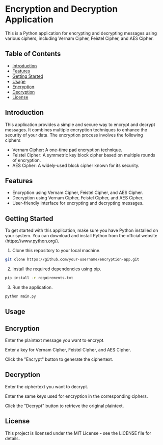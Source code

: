 # Encryption and Decryption Application

This is a Python application for encrypting and decrypting messages using various ciphers, including Vernam Cipher, Feistel Cipher, and AES Cipher.

## Table of Contents
- [Introduction](#introduction)
- [Features](#features)
- [Getting Started](#getting-started)
- [Usage](#usage)
- [Encryption](#encryption)
- [Decryption](#decryption)
- [License](#license)

## Introduction

This application provides a simple and secure way to encrypt and decrypt messages. It combines multiple encryption techniques to enhance the security of your data. The encryption process involves the following ciphers:

- Vernam Cipher: A one-time pad encryption technique.
- Feistel Cipher: A symmetric key block cipher based on multiple rounds of encryption.
- AES Cipher: A widely-used block cipher known for its security.

## Features

- Encryption using Vernam Cipher, Feistel Cipher, and AES Cipher.
- Decryption using Vernam Cipher, Feistel Cipher, and AES Cipher.
- User-friendly interface for encrypting and decrypting messages.

## Getting Started

To get started with this application, make sure you have Python installed on your system. You can download and install Python from the official website (https://www.python.org/).

1. Clone this repository to your local machine.

```bash
git clone https://github.com/your-username/encryption-app.git
```

2. Install the required dependencies using pip.
```bash
pip install -r requirements.txt
```

3. Run the application.
```bash
python main.py
```

## Usage
## Encryption
Enter the plaintext message you want to encrypt.

Enter a key for Vernam Cipher, Feistel Cipher, and AES Cipher.

Click the "Encrypt" button to generate the ciphertext.

## Decryption
Enter the ciphertext you want to decrypt.

Enter the same keys used for encryption in the corresponding ciphers.

Click the "Decrypt" button to retrieve the original plaintext.

## License
This project is licensed under the MIT License - see the LICENSE file for details.
